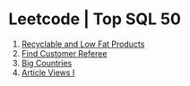 # Leetcode | Top SQL 50

1.  [Recyclable and Low Fat Products](solutions/01.1757.recyclable-and-low-fat-products/README.md)
2.  [Find Customer Referee](solutions/02.0584.find-customer-referee/README.md)
3.  [Big Countries](solutions/03.0595.big-countries/README.md)
4.  [Article Views I](solutions/04.1148.article-views-i/README.md)
